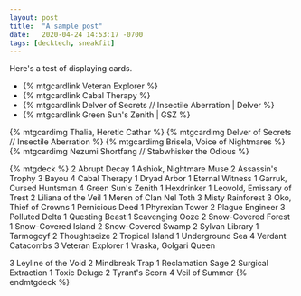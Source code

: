 ```yaml
---
layout: post
title:  "A sample post"
date:   2020-04-24 14:53:17 -0700
tags: [decktech, sneakfit]
---
```


Here's a test of displaying cards. 

* {% mtgcardlink Veteran Explorer %}
* {% mtgcardlink Cabal Therapy %}
* {% mtgcardlink Delver of Secrets // Insectile Aberration | Delver %}
* {% mtgcardlink Green Sun's Zenith | GSZ %}

{% mtgcardimg Thalia, Heretic Cathar %}
{% mtgcardimg Delver of Secrets // Insectile Aberration %}
{% mtgcardimg Brisela, Voice of Nightmares %}
{% mtgcardimg Nezumi Shortfang // Stabwhisker the Odious %}

{% mtgdeck %}
2 Abrupt Decay
1 Ashiok, Nightmare Muse
2 Assassin's Trophy
3 Bayou
4 Cabal Therapy
1 Dryad Arbor
1 Eternal Witness
1 Garruk, Cursed Huntsman
4 Green Sun's Zenith
1 Hexdrinker
1 Leovold, Emissary of Trest
2 Liliana of the Veil
1 Meren of Clan Nel Toth
3 Misty Rainforest
3 Oko, Thief of Crowns
1 Pernicious Deed
1 Phyrexian Tower
2 Plague Engineer
3 Polluted Delta
1 Questing Beast
1 Scavenging Ooze
2 Snow-Covered Forest
1 Snow-Covered Island
2 Snow-Covered Swamp
2 Sylvan Library
1 Tarmogoyf
2 Thoughtseize
2 Tropical Island
1 Underground Sea
4 Verdant Catacombs
3 Veteran Explorer
1 Vraska, Golgari Queen

3 Leyline of the Void
2 Mindbreak Trap
1 Reclamation Sage
2 Surgical Extraction
1 Toxic Deluge
2 Tyrant's Scorn
4 Veil of Summer
{% endmtgdeck %}
